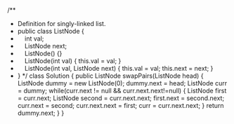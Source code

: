 /**
* Definition for singly-linked list.
* public class ListNode {
*     int val;
*     ListNode next;
*     ListNode() {}
*     ListNode(int val) { this.val = val; }
*     ListNode(int val, ListNode next) { this.val = val; this.next = next; }
* }
*/
class Solution {
public ListNode swapPairs(ListNode head) {
ListNode dummy = new ListNode(0);
dummy.next = head;
ListNode curr = dummy;
while(curr.next != null && curr.next.next!=null) {
ListNode first = curr.next;
ListNode second = curr.next.next;
first.next = second.next;
curr.next = second;
curr.next.next = first;
curr = curr.next.next;
}
return dummy.next;
}
}